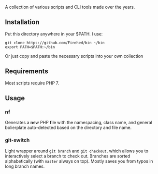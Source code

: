 A collection of various scripts and CLI tools made over the years.

## Installation
Put this directory anywhere in your $PATH. I use:

    git clone https://github.com/Firehed/bin ~/bin
    export PATH=$PATH:~/bin

Or just copy and paste the necessary scripts into your own collection

## Requirements

Most scripts require PHP 7.

## Usage

### nf
Generates a **n**ew PHP **f**ile with the namespacing, class name, and general
bolierplate auto-detected based on the directory and file name.

### git-switch
Light wrapper around `git branch` and `git checkout`, which allows you to
interactively select a branch to check out. Branches are sorted alphabetically
(with `master` always on top). Mostly saves you from typos in long branch names.
